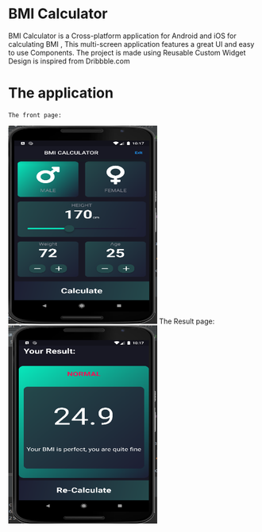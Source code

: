 # BMI Calculator

BMI Calculator is a Cross-platform application for Android and iOS for calculating BMI ,
This multi-screen application features a great UI and easy to use Components.
The project is made using Reusable Custom Widget 
Design is inspired from Dribbble.com

# The application
    The front page:
<img src="imaages/ss1.png" width = "300" height = "400" >
    The Result page:
<img src="imaages/ss2.png" width = "300" height = "400" >
